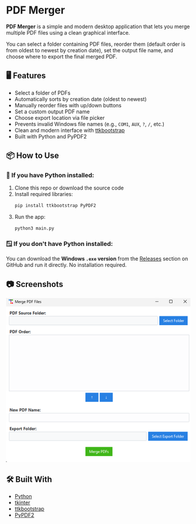 # PDF Merger

**PDF Merger** is a simple and modern desktop application that lets you merge multiple PDF files using a clean graphical interface.

You can select a folder containing PDF files, reorder them (default order is from oldest to newest by creation date), set the output file name, and choose where to export the final merged PDF.

## 🖥️ Features

- Select a folder of PDFs
- Automatically sorts by creation date (oldest to newest)
- Manually reorder files with up/down buttons
- Set a custom output PDF name
- Choose export location via file picker
- Prevents invalid Windows file names (e.g., `COM1`, `AUX`, `?`, `/`, etc.)
- Clean and modern interface with [ttkbootstrap](https://ttkbootstrap.readthedocs.io/)
- Built with Python and PyPDF2

## 📦 How to Use

### 🐍 If you have Python installed:

1. Clone this repo or download the source code
2. Install required libraries:
   ```bash
   pip install ttkbootstrap PyPDF2
   ```
3. Run the app:
   ```bash
   python3 main.py
   ```

### 🪟 If you **don't have Python installed**:

You can download the **Windows `.exe` version** from the [Releases](https://github.com/gabrieldemiri/pdf-merger/releases) section on GitHub and run it directly. No installation required.

## 📷 Screenshots

![Main](images/s.png)

## 🛠 Built With

- [Python](https://www.python.org/)
- [tkinter](https://docs.python.org/3/library/tkinter.html)
- [ttkbootstrap](https://github.com/israel-dryer/ttkbootstrap)
- [PyPDF2](https://pypi.org/project/PyPDF2/)


